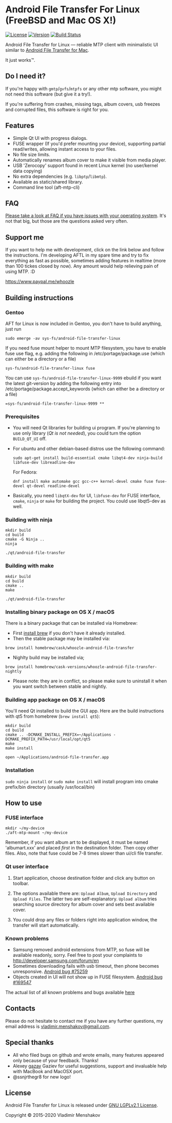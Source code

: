 # Android File Transfer For Linux (FreeBSD and Mac OS X!)

[![License](http://img.shields.io/:license-LGPLv2.1-blue.svg)](https://github.com/whoozle/android-file-transfer-linux/blob/master/LICENSE)
[![Version](http://img.shields.io/:version-3.10-green.svg)](https://github.com/whoozle/android-file-transfer-linux)
[![Build Status](https://travis-ci.org/whoozle/android-file-transfer-linux.svg?branch=master)](https://travis-ci.org/whoozle/android-file-transfer-linux)

Android File Transfer for Linux — reliable MTP client with minimalistic UI similar to [Android File Transfer for Mac](https://www.android.com/intl/en_us/filetransfer/).

It just works™.

## Do I need it?

If you're happy with `gmtp`/`gvfs`/`mtpfs` or any other mtp software, you might not need this software (but give it a try!).

If you're suffering from crashes, missing tags, album covers, usb freezes and corrupted files, this software is right for you.

## Features

* Simple Qt UI with progress dialogs.
* FUSE wrapper (If you'd prefer mounting your device), supporting partial read/writes, allowing instant access to your files.
* No file size limits.
* Automatically renames album cover to make it visible from media player.
* USB 'Zerocopy' support found in recent Linux kernel (no user/kernel data copying)
* No extra dependencies (e.g. `libptp`/`libmtp`).
* Available as static/shared library.
* Command line tool (aft-mtp-cli)

## FAQ
[Please take a look at FAQ if you have issues with your operating system](FAQ.md). It's not that big, but those are the questions asked very often. 

## Support me
If you want to help me with development, click on the link below and follow the instructions. I'm developing AFTL in my spare time and try to fix everything as fast as possible, sometimes adding features in realtime (more than 100 tickes closed by now).
Any amount would help relieving pain of using MTP. :D

https://www.paypal.me/whoozle

## Building instructions

### Gentoo

  AFT for Linux is now included in Gentoo, you don't have to build anything, just run
  ```
  sudo emerge -av sys-fs/android-file-transfer-linux
  ```

  If you need fuse mount helper to mount MTP filesystem, you have to enable fuse use flag, e.g. adding the following in /etc/portage/package.use (which can either be a directory or a file)
  ```
  sys-fs/android-file-transfer-linux fuse
  ```

  You can use ```sys-fs/android-file-transfer-linux-9999``` ebuild if you want the latest git-version by adding the following entry into /etc/portage/package.accept_keywords (which can either be a directory or a file)
  ```
  =sys-fs/android-file-transfer-linux-9999 **
  ```

### Prerequisites

* You will need Qt libraries for building ui program. If you're planning to use only library (*Qt is not needed*), you could turn the option ```BUILD_QT_UI``` off.
* For ubuntu and other debian-based distros use the following command:

  ```shell
  sudo apt-get install build-essential cmake libqt4-dev ninja-build libfuse-dev libreadline-dev
  ```

  For Fedora:
  ```
  dnf install make automake gcc gcc-c++ kernel-devel cmake fuse fuse-devel qt-devel readline-devel
  ```

* Basically, you need `libqtX-dev` for UI, `libfuse-dev` for FUSE interface, `cmake`, `ninja` or `make` for building the project. You could use libqt5-dev as well.

### Building with ninja

```shell
mkdir build
cd build
cmake -G Ninja ..
ninja

./qt/android-file-transfer
```

### Building with make

```shell
mkdir build
cd build
cmake ..
make

./qt/android-file-transfer
```

### Installing binary package on OS X / macOS
There is a binary package that can be installed via Homebrew:
 * First [install brew](https://brew.sh) if you don't have it already installed.
 * Then the stable package may be installed via:

 ```shell
brew install homebrew/cask/whoozle-android-file-transfer
 ```
 * Nighlty build may be installed via;

 ```shell
brew install homebrew/cask-versions/whoozle-android-file-transfer-nightly
 ```

 * Please note: they are in conflict, so please make sure to uninstall it when you want switch between stable and nightly.

### Building app package on OS X / macOS

You'll need Qt installed to build the GUI app. Here are the build instructions with qt5 from homebrew (`brew install qt5`):

```shell
mkdir build
cd build
cmake .. -DCMAKE_INSTALL_PREFIX=~/Applications -DCMAKE_PREFIX_PATH=/usr/local/opt/qt5
make
make install

open ~/Applications/android-file-transfer.app
```

### Installation

`sudo ninja install` or `sudo make install` will install program into cmake prefix/bin directory (usually /usr/local/bin)


## How to use

### FUSE interface

```shell
mkdir ~/my-device
./aft-mtp-mount ~/my-device
```
Remember, if you want album art to be displayed, it must be named 'albumart.xxx' and placed *first* in the destination folder. Then copy other files.
Also, note that fuse could be 7-8 times slower than ui/cli file transfer.

### Qt user interface

1. Start application, choose destination folder and click any button on toolbar.

2. The options available there are: `Upload Album`, `Upload Directory` and `Upload Files`.
   The latter two are self-explanatory. `Upload album` tries searching source directory for album cover and sets best available cover.

3. You could drop any files or folders right into application window, the transfer will start automatically.

### Known problems

* Samsung removed android extensions from MTP, so fuse will be available readonly, sorry. Feel free to post your complaints to http://developer.samsung.com/forum/en
* Sometimes downloading fails with usb timeout, then phone becomes unresponsive. [Android bug #75259](https://code.google.com/p/android/issues/detail?id=75259)
* Objects created in UI will not show up in FUSE filesystem. [Android bug #169547](https://code.google.com/p/android/issues/detail?id=169547)

The actual list of all known problems and bugs available [here](https://github.com/whoozle/android-file-transfer-linux/issues)

## Contacts
Please do not hesitate to contact me if you have any further questions, my email address is <vladimir.menshakov@gmail.com>.

## Special thanks
* All who filed bugs on github and wrote emails, many features appeared only because of your feedback. Thanks!
* Alexey [gazay](https://github.com/gazay) Gaziev for useful suggestions, support and invaluable help with MacBook and MacOSX port.
* @ssnjrthegr8 for new logo!

## License

Android File Transfer for Linux is released under [GNU LGPLv2.1 License](https://github.com/whoozle/android-file-transfer-linux/blob/master/LICENSE).

Copyright © 2015-2020 Vladimir Menshakov
